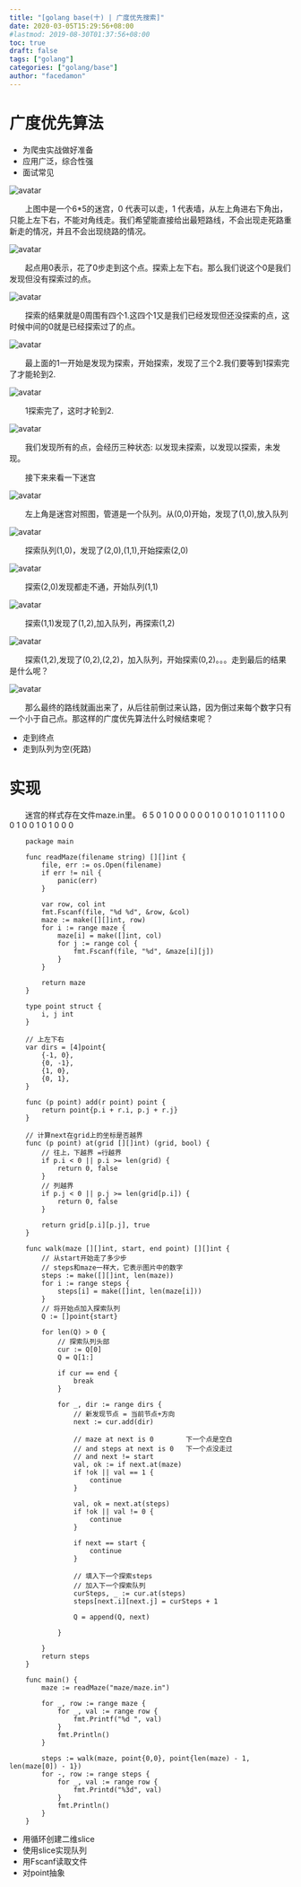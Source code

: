 ```yaml
---
title: "[golang base(十) | 广度优先搜索]"
date: 2020-03-05T15:29:56+08:00
#lastmod: 2019-08-30T01:37:56+08:00
toc: true
draft: false
tags: ["golang"]
categories: ["golang/base"]
author: "facedamon"
---
```


# 广度优先算法
- 为爬虫实战做好准备
- 应用广泛，综合性强
- 面试常见

![avatar](https://cdn.jsdelivr.net/gh/facedamon/MarkDownPhotos@master/golang/migong.png)

&emsp;&emsp;上图中是一个6*5的迷宫，0 代表可以走，1 代表墙，从左上角进右下角出，只能上左下右，不能对角线走。我们希望能直接给出最短路线，不会出现走死路重新走的情况，并且不会出现绕路的情况。

![avatar](https://cdn.jsdelivr.net/gh/facedamon/MarkDownPhotos@master/golang/zero.png)

&emsp;&emsp;起点用0表示，花了0步走到这个点。探索上左下右。那么我们说这个0是我们发现但没有探索过的点。

![avatar](https://cdn.jsdelivr.net/gh/facedamon/MarkDownPhotos@master/golang/one.png)

&emsp;&emsp;探索的结果就是0周围有四个1.这四个1又是我们已经发现但还没探索的点，这时候中间的0就是已经探索过了的点。

![avatar](https://cdn.jsdelivr.net/gh/facedamon/MarkDownPhotos@master/golang/top.png)

&emsp;&emsp;最上面的1一开始是发现为探索，开始探索，发现了三个2.我们要等到1探索完了才能轮到2.

![avatar](https://cdn.jsdelivr.net/gh/facedamon/MarkDownPhotos@master/golang/two.png)

&emsp;&emsp;1探索完了，这时才轮到2.

![avatar](https://cdn.jsdelivr.net/gh/facedamon/MarkDownPhotos@master/golang/three.png)

&emsp;&emsp;我们发现所有的点，会经历三种状态: 以发现未探索，以发现以探索，未发现。

&emsp;&emsp;接下来来看一下迷宫

![avatar](https://cdn.jsdelivr.net/gh/facedamon/MarkDownPhotos@master/golang/first.png)

&emsp;&emsp;左上角是迷宫对照图，管道是一个队列。从(0,0)开始，发现了(1,0),放入队列

![avatar](https://cdn.jsdelivr.net/gh/facedamon/MarkDownPhotos@master/golang/second.png)

&emsp;&emsp;探索队列(1,0)，发现了(2,0),(1,1),开始探索(2,0)

![avatar](https://cdn.jsdelivr.net/gh/facedamon/MarkDownPhotos@master/golang/second_1.png)

&emsp;&emsp;探索(2,0)发现都走不通，开始队列(1,1)

![avatar](https://cdn.jsdelivr.net/gh/facedamon/MarkDownPhotos@master/golang/third.png)

&emsp;&emsp;探索(1,1)发现了(1,2),加入队列，再探索(1,2)

![avatar](https://cdn.jsdelivr.net/gh/facedamon/MarkDownPhotos@master/golang/fourth.png)

&emsp;&emsp;探索(1,2),发现了(0,2),(2,2)，加入队列，开始探索(0,2)。。。走到最后的结果是什么呢？

![avatar](https://cdn.jsdelivr.net/gh/facedamon/MarkDownPhotos@master/golang/finally.png)

&emsp;&emsp;那么最终的路线就画出来了，从后往前倒过来认路，因为倒过来每个数字只有一个小于自己点。那这样的广度优先算法什么时候结束呢？
- 走到终点
- 走到队列为空(死路)

# 实现
&emsp;&emsp;迷宫的样式存在文件maze.in里。
		6 5
		0 1 0 0 0
		0 0 0 1 0
		0 1 0 1 0
		1 1 1 0 0
		0 1 0 0 1
		0 1 0 0 0

		package main
		
		func readMaze(filename string) [][]int {
		    file, err := os.Open(filename)
		    if err != nil {
		        panic(err)
		    }
		
		    var row, col int
		    fmt.Fscanf(file, "%d %d", &row, &col)
		    maze := make([][]int, row)
		    for i := range maze {
		        maze[i] = make([]int, col)
		        for j := range col {
		            fmt.Fscanf(file, "%d", &maze[i][j])
		        }
		    }
		
		    return maze
		}
		
		type point struct {
		    i, j int
		}
		
		// 上左下右
		var dirs = [4]point{
		    {-1, 0},
		    {0, -1},
		    {1, 0},
		    {0, 1},
		}
		
		func (p point) add(r point) point {
		    return point{p.i + r.i, p.j + r.j}
		}
		
		// 计算next在grid上的坐标是否越界
		func (p point) at(grid [][]int) (grid, bool) {
		    // 往上，下越界 =行越界
		    if p.i < 0 || p.i >= len(grid) {
		        return 0, false
		    }
		    // 列越界
		    if p.j < 0 || p.j >= len(grid[p.i]) {
		        return 0, false
		    }
		
		    return grid[p.i][p.j], true
		}
		
		func walk(maze [][]int, start, end point) [][]int {
		    // 从start开始走了多少步
		    // steps和maze一样大，它表示图片中的数字
		    steps := make([][]int, len(maze))
		    for i := range steps {
		        steps[i] = make([]int, len(maze[i]))
		    }
		    // 将开始点加入探索队列
		    Q := []point{start}
		
		    for len(Q) > 0 {
		        // 探索队列头部
		        cur := Q[0]
		        Q = Q[1:]
		
		        if cur == end {
		            break
		        }
		
		        for _, dir := range dirs {
		            // 新发现节点 = 当前节点+方向
		            next := cur.add(dir)
		            
		            // maze at next is 0        下一个点是空白
		            // and steps at next is 0   下一个点没走过
		            // and next != start
		            val, ok := if next.at(maze)
		            if !ok || val == 1 {
		                continue
		            }
		
		            val, ok = next.at(steps) 
		            if !ok || val != 0 {
		                continue
		            }
		            
		            if next == start {
		                continue
		            }
		
		            // 填入下一个探索steps
		            // 加入下一个探索队列
		            curSteps, _ := cur.at(steps)
		            steps[next.i][next.j] = curSteps + 1
		
		            Q = append(Q, next)
		
		        }
		
		    }
		    return steps
		}
		
		func main() {
		    maze := readMaze("maze/maze.in")
		
		    for _, row := range maze {
		        for _, val := range row {
		            fmt.Printf("%d ", val)
		        }
		        fmt.Println()
		    }
		
		    steps := walk(maze, point{0,0}, point{len(maze) - 1, len(maze[0]) - 1})
		    for -, row := range steps {
		        for _, val := range row {
		            fmt.Printd("%3d", val)
		        }
		        fmt.Println()
		    }
		}
- 用循环创建二维slice
- 使用slice实现队列
- 用Fscanf读取文件
- 对point抽象
